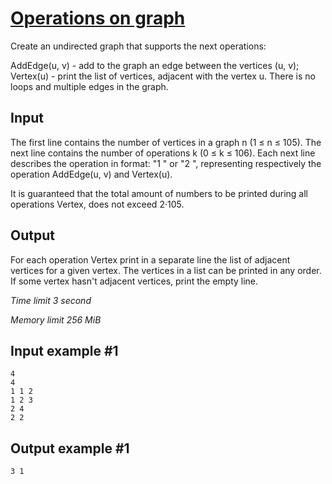 # [Operations on graph](https://www.e-olymp.com/en/contests/9060/problems/78602)

Create an undirected graph that supports the next operations:

AddEdge(u, v) - add to the graph an edge between the vertices (u, v);
Vertex(u) - print the list of vertices, adjacent with the vertex u.
There is no loops and multiple edges in the graph.

## Input

The first line contains the number of vertices in a graph n (1 ≤ n ≤ 105). The next line contains the number of operations k (0 ≤ k ≤ 106). Each next line describes the operation in format: "1 " or "2 ", representing respectively the operation AddEdge(u, v) and Vertex(u).

It is guaranteed that the total amount of numbers to be printed during all operations Vertex, does not exceed 2·105.

## Output

For each operation Vertex print in a separate line the list of adjacent vertices for a given vertex. The vertices in a list can be printed in any order. If some vertex hasn't adjacent vertices, print the empty line.

_Time limit 3 second_

_Memory limit 256 MiB_

## Input example #1
```
4
4
1 1 2
1 2 3
2 4
2 2
```

## Output example #1
```
3 1
```
